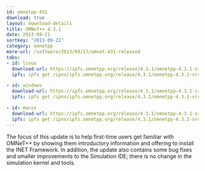 ```yaml
---
id: omnetpp-431
download: true
layout: download-details
title: OMNeT++ 4.3.1
date: 2013-09-21
sortkey: "2013-09-21"
category: omnetpp
more-url: /software/2013/09/17/omnet-431-released
tabs:
- id: linux
  download-url: https://ipfs.omnetpp.org/release/4.3.1/omnetpp-4.3.1-src.tgz
  ipfs: ipfs get /ipns/ipfs.omnetpp.org/release/4.3.1/omnetpp-4.3.1-src.tgz

- id: windows
  download-url: https://ipfs.omnetpp.org/release/4.3.1/omnetpp-4.3.1-src-windows.zip
  ipfs: ipfs get /ipns/ipfs.omnetpp.org/release/4.3.1/omnetpp-4.3.1-src-windows.zip

- id: macos
  download-url: https://ipfs.omnetpp.org/release/4.3.1/omnetpp-4.3.1-src.tgz
  ipfs: ipfs get /ipns/ipfs.omnetpp.org/release/4.3.1/omnetpp-4.3.1-src.tgz
---
```


The focus of this update is to help first-time users get familiar with OMNeT++
by showing them introductory information and offering to install the INET
Framework. In addition, the update also contains some bug fixes and smaller
improvements to the Simulation IDE; there is no change in the simulation kernel
and tools.
